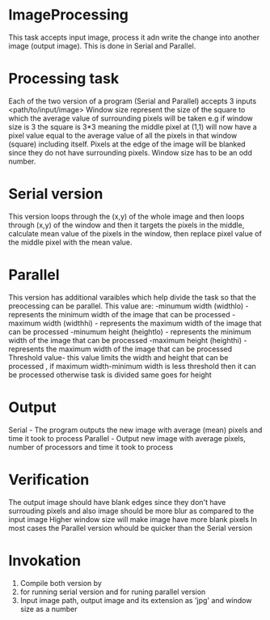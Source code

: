 # ImageProcessing
This task accepts input image, process it adn write the change into another image (output image).
This is done in Serial and Parallel.

# Processing task
Each of the two version of a program (Serial and Parallel) accepts 3 inputs <path/to/input/image> <output image name> <window size>
Window size represent the size of the square to which the average value of surrounding pixels will be taken
e.g if window size is 3 the square is 3*3 meaning the middle pixel at (1,1) will now have a pixel value equal to the average value of all the pixels in that window (square) including itself.
Pixels at the edge of the image will be blanked since they do not have surrounding pixels.
Window size has to be an odd number.

# Serial version
This version loops through the (x,y) of the whole image and then loops through (x,y) of the window and then it targets the pixels in the middle, calculate mean value of the pixels in the window, then replace pixel value of the middle pixel with the mean value.

# Parallel
This version has additional varaibles which help divide the task so that the preocessing can be parallel. This value are:
 -minumum width (widthlo) - represents the minimum width of the image that can be processed
 -maximum width (widthhi) - represents the maximum width of the image that can be processed
 -minumum height (heightlo) - represents the minimum width of the image that can be processed
 -maximum height (heighthi) - represents the maximum width of the image that can be processed
 Threshold value- this value limits the width and height  that can be processed , if maximum width-minimum width is less threshold then it can be processed otherwise task is divided
 same goes for height

 # Output
 Serial - The program outputs the new image with average (mean) pixels and time it took to process 
 Parallel - Output new image with average pixels, number of processors and time it took to process

 # Verification
The output image should have blank edges since they don't have surrouding pixels and also image should be more blur as compared to the input image
Higher window size will make image have more blank pixels
In most cases the Parallel version whould be quicker than the Serial version


# Invokation
1. Compile both version by <make>
2. <make run-serial> for running serial version and <make run-parallel> for runing parallel version
3. Input image path, output image and its extension as 'jpg' and window size as a number
